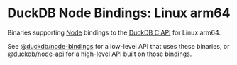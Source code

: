 # DuckDB Node Bindings: Linux arm64

Binaries supporting [Node](https://nodejs.org/) bindings to the [DuckDB C API](https://duckdb.org/docs/api/c/overview) for Linux arm64.

See [@duckdb/node-bindings](https://www.npmjs.com/package/@duckdb/node-bindings) for a low-level API that uses these binaries, or [@duckdb/node-api](https://www.npmjs.com/package/@duckdb/node-api) for a high-level API built on those bindings.
